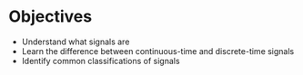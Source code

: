 # Objectives

- Understand what signals are
- Learn the difference between continuous-time and discrete-time signals
- Identify common classifications of signals
